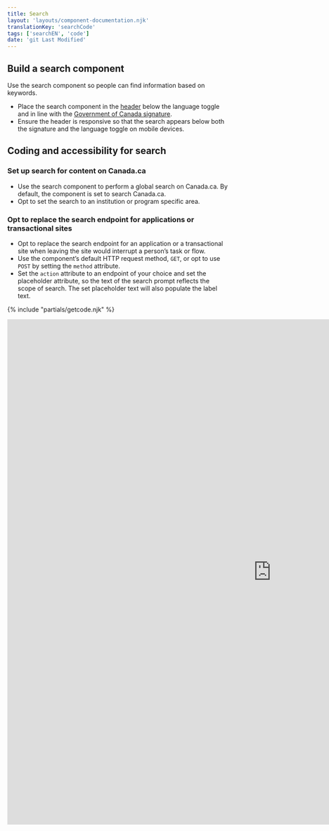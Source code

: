 ```yaml
---
title: Search
layout: 'layouts/component-documentation.njk'
translationKey: 'searchCode'
tags: ['searchEN', 'code']
date: 'git Last Modified'
---
```


## Build a search component

Use the search component so people can find information based on keywords.

- Place the search component in the <a href="{{ links.header }}">header</a> below the language toggle and in line with the <a href="{{ links.signature }}">Government of Canada signature</a>.
- Ensure the header is responsive so that the search appears below both the signature and the language toggle on mobile devices.

## Coding and accessibility for search

### Set up search for content on Canada.ca

- Use the search component to perform a global search on Canada.ca. By default, the component is set to search Canada.ca.
- Opt to set the search to an institution or program specific area.

### Opt to replace the search endpoint for applications or transactional sites

- Opt to replace the search endpoint for an application or a transactional site when leaving the site would interrupt a person’s task or flow.
- Use the component’s default HTTP request method, `GET`, or opt to use `POST` by setting the `method` attribute.
- Set the `action` attribute to an endpoint of your choice and set the placeholder attribute, so the text of the search prompt reflects the scope of search. The set placeholder text will also populate the label text.

{% include "partials/getcode.njk" %}

<iframe
  title="Overview of gcds-search properties and events."
  src="https://cds-snc.github.io/gcds-components/iframe.html?viewMode=docs&demo=true&singleStory=true&id=components-search--events-properties"
  width="1200"
  height="1150"
  style="display: block; margin: 0 auto;"
  frameBorder="0"
  allow="clipboard-write"
></iframe>
